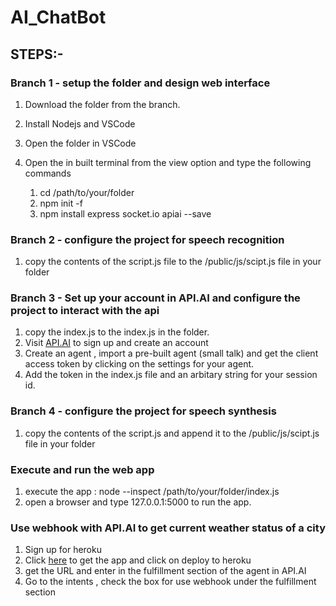 # AI_ChatBot

## STEPS:- 

### Branch 1 - setup the folder and design web interface

1. Download the folder from the branch.
2. Install Nodejs and VSCode
3. Open the folder in VSCode
4. Open the in built terminal from the view option and type the following commands 

   1. cd /path/to/your/folder
   2. npm init -f
   3. npm install express socket.io apiai --save
  
  
### Branch 2 - configure the project for speech recognition

1. copy the contents of the script.js file to the /public/js/scipt.js file in your folder


### Branch 3 - Set up your account in API.AI and configure the project to interact with the api

1. copy the index.js to the index.js in the folder.
2. Visit [API.AI](https://dialogflow.com/) to sign up and create an account
3. Create an agent , import a pre-built agent (small talk) and get the client access token by clicking on the settings for your agent.
4. Add the token in the index.js file and an arbitary string for your session id.

### Branch 4 - configure the project for speech synthesis

1. copy the contents of the script.js and append it to the /public/js/scipt.js file in your folder

### Execute and run the web app

1. execute the app : node --inspect /path/to/your/folder/index.js
2. open a browser and type 127.0.0.1:5000 to run the app.

### Use webhook with API.AI to get current weather status of a city

1. Sign up for heroku
2. Click [here](https://github.com/dialogflow/fulfillment-webhook-weather-python) to get the app and click on deploy to heroku
3. get the URL and enter in the fulfillment section of the agent in API.AI
4. Go to the intents , check the box for use webhook under the fulfillment section




   
